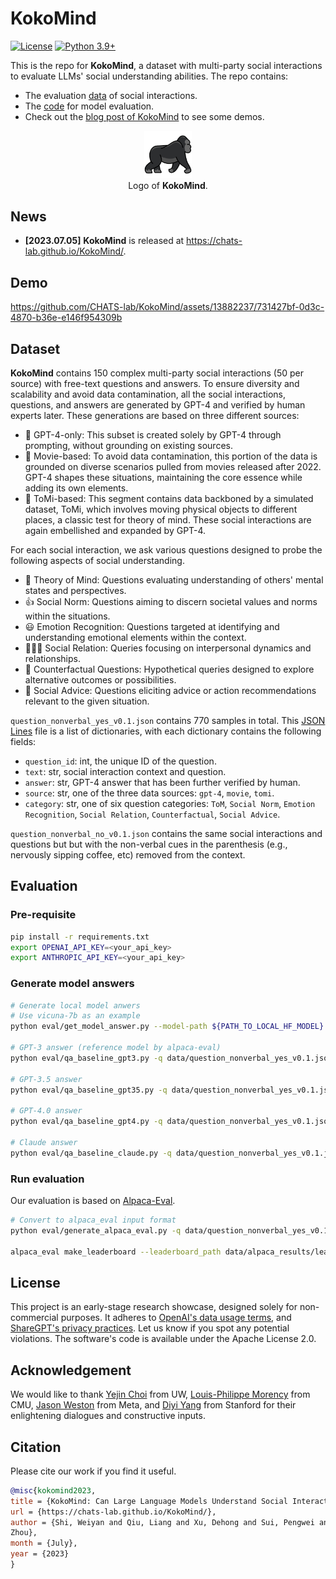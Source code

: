 # KokoMind 

[![License](https://img.shields.io/badge/Code%20License-Apache_2.0-green.svg)](https://github.com/CHATS-lab/KokoMind/blob/main/LICENSE)
[![Python 3.9+](https://img.shields.io/badge/python-3.9+-blue.svg)](https://www.python.org/downloads/release/python-390/)

This is the repo for **KokoMind**, a dataset with multi-party social interactions to evaluate LLMs' social understanding abilities. The repo contains:

- The evaluation [data](https://github.com/CHATS-lab/KokoMind/tree/main/data) of social interactions.
- The [code](https://github.com/CHATS-lab/KokoMind/tree/main/eval) for model evaluation.
- Check out the [blog post of KokoMind](https://chats-lab.github.io/KokoMind) to see some demos.

<!-- [[Project Page](https://chats-lab.github.io/KokoMind/)] [Paper] -->

<p align="center">
    <img src="./website/img/gorilla.png" width="15%"> <br>
  Logo of <b>KokoMind</b>.
</p>

## News

- **[2023.07.05]** **KokoMind** is released at https://chats-lab.github.io/KokoMind/.

## Demo
https://github.com/CHATS-lab/KokoMind/assets/13882237/731427bf-0d3c-4870-b36e-e146f954309b

## Dataset

**KokoMind** contains 150 complex multi-party social interactions (50 per source) with free-text questions and answers. To ensure diversity and scalability and avoid data contamination, all the social interactions, questions, and answers are generated by GPT-4 and verified by human experts later. These generations are based on three different sources:

- 🤖 GPT-4-only: This subset is created solely by GPT-4 through prompting, without grounding on existing sources.
- 🎦 Movie-based: To avoid data contamination, this portion of the data is grounded on diverse scenarios pulled from movies released after 2022. GPT-4 shapes these situations, maintaining the core essence while adding its own elements.
- 🧠 ToMi-based: This segment contains data backboned by a simulated dataset, ToMi, which involves moving physical objects to different places, a classic test for theory of mind. These social interactions are again embellished and expanded by GPT-4.

For each social interaction, we ask various questions designed to probe the following aspects of social understanding.

- 🧠 Theory of Mind: Questions evaluating understanding of others' mental states and perspectives.
- 👍 Social Norm: Questions aiming to discern societal values and norms within the situations.
- 😃 Emotion Recognition: Questions targeted at identifying and understanding emotional elements within the context.
- 👨‍👩‍👧 Social Relation: Queries focusing on interpersonal dynamics and relationships.
- 🤔 Counterfactual Questions: Hypothetical queries designed to explore alternative outcomes or possibilities.
- 📝 Social Advice: Questions eliciting advice or action recommendations relevant to the given situation.

`question_nonverbal_yes_v0.1.json` contains 770 samples in total. This [JSON Lines](https://jsonlines.org/) file is a list of dictionaries, with each dictionary contains the following fields:

- `question_id`: int, the unique ID of the question.
- `text`: str, social interaction context and question.
- `answer`: str, GPT-4 answer that has been further verified by human.
- `source`: str, one of the three data sources: `gpt-4`, `movie`, `tomi`.
- `category`: str, one of six question categories: `ToM`, `Social Norm`, `Emotion Recognition`, `Social Relation`, `Counterfactual`, `Social Advice`.

`question_nonverbal_no_v0.1.json` contains the same social interactions and questions but but with the non-verbal cues in the parenthesis (e.g., nervously sipping coffee, etc) removed from the context.

## Evaluation

### Pre-requisite

```bash
pip install -r requirements.txt
export OPENAI_API_KEY=<your_api_key>
export ANTHROPIC_API_KEY=<your_api_key>
```

### Generate model answers

``` bash
# Generate local model anwers
# Use vicuna-7b as an example
python eval/get_model_answer.py --model-path ${PATH_TO_LOCAL_HF_MODEL} --model-id vicuna-7b --question-file data/question_nonverbal_yes_v0.1.jsonl --answer-file data/answer/answer_vicuna-7b.jsonl --num-gpus 8

# GPT-3 answer (reference model by alpaca-eval)
python eval/qa_baseline_gpt3.py -q data/question_nonverbal_yes_v0.1.jsonl -o data/answer/answer_gpt3.jsonl

# GPT-3.5 answer
python eval/qa_baseline_gpt35.py -q data/question_nonverbal_yes_v0.1.jsonl -o data/answer/answer_gpt35.jsonl

# GPT-4.0 answer
python eval/qa_baseline_gpt4.py -q data/question_nonverbal_yes_v0.1.jsonl -o data/answer/answer_gpt4.jsonl

# Claude answer
python eval/qa_baseline_claude.py -q data/question_nonverbal_yes_v0.1.jsonl -o data/answer/answer_claude.jsonl
```

### Run evaluation

Our evaluation is based on [Alpaca-Eval](https://github.com/tatsu-lab/alpaca_eval).

```bash
# Convert to alpaca_eval input format
python eval/generate_alpaca_eval.py -q data/question_nonverbal_yes_v0.1.jsonl -a data/answer/answer_gpt3.jsonl -o data/alpaca_eval/answer_gpt3.json

alpaca_eval make_leaderboard --leaderboard_path data/alpaca_results/leaderboard.csv --all_model_outputs "./data/alpaca_eval/answer_*" --reference_outputs data/alpaca_eval/answer_gpt3.json --is_overwrite_leaderboard True
```

## License

This project is an early-stage research showcase, designed solely for non-commercial purposes. It adheres to [OpenAI's data usage terms](https://openai.com/policies/terms-of-use), and [ShareGPT's privacy practices](https://chrome.google.com/webstore/detail/sharegpt-share-your-chatg/daiacboceoaocpibfodeljbdfacokfjb). Let us know if you spot any potential violations. The software's code is available under the Apache License 2.0.

## Acknowledgement

We would like to thank [Yejin Choi](https://homes.cs.washington.edu/~yejin/) from UW, [Louis-Philippe Morency](https://www.cs.cmu.edu/~morency/) from CMU, [Jason Weston](https://scholar.google.com/citations?user=lMkTx0EAAAAJ&hl=en) from Meta, and [Diyi Yang](https://cs.stanford.edu/~diyiy/) from Stanford for their enlightening dialogues and constructive inputs.

## Citation

Please cite our work if you find it useful.

``` bib
@misc{kokomind2023,
title = {KokoMind: Can Large Language Models Understand Social Interactions?},
url = {https://chats-lab.github.io/KokoMind/},
author = {Shi, Weiyan and Qiu, Liang and Xu, Dehong and Sui, Pengwei and Lu, Pan and Yu,
Zhou},
month = {July},
year = {2023}
}
```

